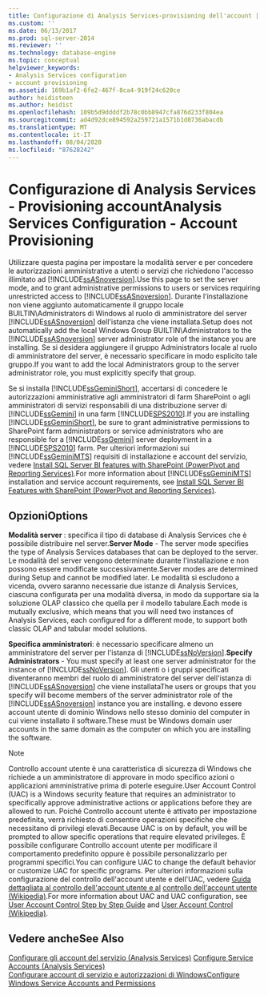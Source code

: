 ```yaml
---
title: Configurazione di Analysis Services-provisioning dell'account | Microsoft Docs
ms.custom: ''
ms.date: 06/13/2017
ms.prod: sql-server-2014
ms.reviewer: ''
ms.technology: database-engine
ms.topic: conceptual
helpviewer_keywords:
- Analysis Services configuration
- account provisioning
ms.assetid: 169b1af2-6fe2-467f-8ca4-919f24c620ce
author: heidisteen
ms.author: heidist
ms.openlocfilehash: 109b5d9ddddf2b78c0bb8947cfa876d233f804ea
ms.sourcegitcommit: ad4d92dce894592a259721a1571b1d8736abacdb
ms.translationtype: MT
ms.contentlocale: it-IT
ms.lasthandoff: 08/04/2020
ms.locfileid: "87628242"
---
```

# <a name="analysis-services-configuration---account-provisioning"></a><span data-ttu-id="b7559-102">Configurazione di Analysis Services - Provisioning account</span><span class="sxs-lookup"><span data-stu-id="b7559-102">Analysis Services Configuration - Account Provisioning</span></span>
  <span data-ttu-id="b7559-103">Utilizzare questa pagina per impostare la modalità server e per concedere le autorizzazioni amministrative a utenti o servizi che richiedono l'accesso illimitato ad [!INCLUDE[ssASnoversion](../../includes/ssasnoversion-md.md)].</span><span class="sxs-lookup"><span data-stu-id="b7559-103">Use this page to set the server mode, and to grant administrative permissions to users or services requiring unrestricted access to [!INCLUDE[ssASnoversion](../../includes/ssasnoversion-md.md)].</span></span> <span data-ttu-id="b7559-104">Durante l'installazione non viene aggiunto automaticamente il gruppo locale BUILTIN\Administrators di Windows al ruolo di amministratore del server [!INCLUDE[ssASnoversion](../../includes/ssasnoversion-md.md)] dell'istanza che viene installata.</span><span class="sxs-lookup"><span data-stu-id="b7559-104">Setup does not automatically add the local Windows Group BUILTIN\Administrators to the [!INCLUDE[ssASnoversion](../../includes/ssasnoversion-md.md)] server administrator role of the instance you are installing.</span></span> <span data-ttu-id="b7559-105">Se si desidera aggiungere il gruppo Administrators locale al ruolo di amministratore del server, è necessario specificare in modo esplicito tale gruppo.</span><span class="sxs-lookup"><span data-stu-id="b7559-105">If you want to add the local Administrators group to the server administrator role, you must explicitly specify that group.</span></span>  
  
 <span data-ttu-id="b7559-106">Se si installa [!INCLUDE[ssGeminiShort](../../includes/ssgeminishort-md.md)], accertarsi di concedere le autorizzazioni amministrative agli amministratori di farm SharePoint o agli amministratori di servizi responsabili di una distribuzione server di [!INCLUDE[ssGemini](../../includes/ssgemini-md.md)] in una farm [!INCLUDE[SPS2010](../../includes/sps2010-md.md)].</span><span class="sxs-lookup"><span data-stu-id="b7559-106">If you are installing [!INCLUDE[ssGeminiShort](../../includes/ssgeminishort-md.md)], be sure to grant administrative permissions to SharePoint farm administrators or service administrators who are responsible for a [!INCLUDE[ssGemini](../../includes/ssgemini-md.md)] server deployment in a [!INCLUDE[SPS2010](../../includes/sps2010-md.md)] farm.</span></span> <span data-ttu-id="b7559-107">Per ulteriori informazioni sui [!INCLUDE[ssGeminiMTS](../../includes/ssgeminimts-md.md)] requisiti di installazione e account del servizio, vedere [Install SQL Server BI features with SharePoint &#40;PowerPivot and Reporting Services&#41;](../../../2014/sql-server/install/install-sql-server-bi-features-sharepoint-powerpivot-reporting-services.md).</span><span class="sxs-lookup"><span data-stu-id="b7559-107">For more information about [!INCLUDE[ssGeminiMTS](../../includes/ssgeminimts-md.md)] installation and service account requirements, see [Install SQL Server BI Features with SharePoint &#40;PowerPivot and Reporting Services&#41;](../../../2014/sql-server/install/install-sql-server-bi-features-sharepoint-powerpivot-reporting-services.md).</span></span>  
  
## <a name="options"></a><span data-ttu-id="b7559-108">Opzioni</span><span class="sxs-lookup"><span data-stu-id="b7559-108">Options</span></span>  
 <span data-ttu-id="b7559-109">**Modalità server** : specifica il tipo di database di Analysis Services che è possibile distribuire nel server.</span><span class="sxs-lookup"><span data-stu-id="b7559-109">**Server Mode** - The server mode specifies the type of Analysis Services databases that can be deployed to the server.</span></span> <span data-ttu-id="b7559-110">Le modalità del server vengono determinate durante l'installazione e non possono essere modificate successivamente.</span><span class="sxs-lookup"><span data-stu-id="b7559-110">Server modes are determined during Setup and cannot be modified later.</span></span> <span data-ttu-id="b7559-111">Le modalità si escludono a vicenda, ovvero saranno necessarie due istanze di Analysis Services, ciascuna configurata per una modalità diversa, in modo da supportare sia la soluzione OLAP classico che quella per il modello tabulare.</span><span class="sxs-lookup"><span data-stu-id="b7559-111">Each mode is mutually exclusive, which means that you will need two instances of Analysis Services, each configured for a different mode, to support both classic OLAP and tabular model solutions.</span></span>  
  
 <span data-ttu-id="b7559-112">**Specifica amministratori**: è necessario specificare almeno un amministratore del server per l'istanza di [!INCLUDE[ssNoVersion](../../includes/ssnoversion-md.md)].</span><span class="sxs-lookup"><span data-stu-id="b7559-112">**Specify Administrators** - You must specify at least one server administrator for the instance of [!INCLUDE[ssNoVersion](../../includes/ssnoversion-md.md)].</span></span> <span data-ttu-id="b7559-113">Gli utenti o i gruppi specificati diventeranno membri del ruolo di amministratore del server dell'istanza di [!INCLUDE[ssASnoversion](../../includes/ssasnoversion-md.md)] che viene installata</span><span class="sxs-lookup"><span data-stu-id="b7559-113">The users or groups that you specify will become members of the server administrator role of the [!INCLUDE[ssASnoversion](../../includes/ssasnoversion-md.md)] instance you are installing.</span></span> <span data-ttu-id="b7559-114">e devono essere account utente di dominio Windows nello stesso dominio del computer in cui viene installato il software.</span><span class="sxs-lookup"><span data-stu-id="b7559-114">These must be Windows domain user accounts in the same domain as the computer on which you are installing the software.</span></span>  
  
> [!NOTE]  
>  <span data-ttu-id="b7559-115">Controllo account utente è una caratteristica di sicurezza di Windows che richiede a un amministratore di approvare in modo specifico azioni o applicazioni amministrative prima di poterle eseguire.</span><span class="sxs-lookup"><span data-stu-id="b7559-115">User Account Control (UAC) is a Windows security feature that requires an administrator to specifically approve administrative actions or applications before they are allowed to run.</span></span> <span data-ttu-id="b7559-116">Poiché Controllo account utente è attivato per impostazione predefinita, verrà richiesto di consentire operazioni specifiche che necessitano di privilegi elevati.</span><span class="sxs-lookup"><span data-stu-id="b7559-116">Because UAC is on by default, you will be prompted to allow specific operations that require elevated privileges.</span></span> <span data-ttu-id="b7559-117">È possibile configurare Controllo account utente per modificare il comportamento predefinito oppure è possibile personalizzarlo per programmi specifici.</span><span class="sxs-lookup"><span data-stu-id="b7559-117">You can configure UAC to change the default behavior or customize UAC for specific programs.</span></span> <span data-ttu-id="b7559-118">Per ulteriori informazioni sulla configurazione del controllo dell'account utente e dell'UAC, vedere [Guida dettagliata al controllo dell'account utente e al](https://go.microsoft.com/fwlink/?linkid=196350) [controllo dell'account utente (Wikipedia)](https://go.microsoft.com/fwlink/?linkid=196351).</span><span class="sxs-lookup"><span data-stu-id="b7559-118">For more information about UAC and UAC configuration, see [User Account Control Step by Step Guide](https://go.microsoft.com/fwlink/?linkid=196350) and [User Account Control (Wikipedia)](https://go.microsoft.com/fwlink/?linkid=196351).</span></span>  
  
## <a name="see-also"></a><span data-ttu-id="b7559-119">Vedere anche</span><span class="sxs-lookup"><span data-stu-id="b7559-119">See Also</span></span>  
 <span data-ttu-id="b7559-120">[Configurare gli account del servizio &#40;Analysis Services&#41;](../../../2014/analysis-services/instances/configure-service-accounts-analysis-services.md) </span><span class="sxs-lookup"><span data-stu-id="b7559-120">[Configure Service Accounts &#40;Analysis Services&#41;](../../../2014/analysis-services/instances/configure-service-accounts-analysis-services.md) </span></span>  
 [<span data-ttu-id="b7559-121">Configurare account di servizio e autorizzazioni di Windows</span><span class="sxs-lookup"><span data-stu-id="b7559-121">Configure Windows Service Accounts and Permissions</span></span>](../../database-engine/configure-windows/configure-windows-service-accounts-and-permissions.md)  
  
  
